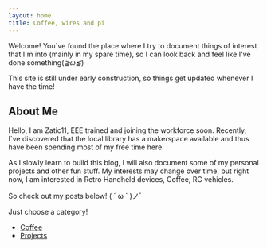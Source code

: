```yaml
---
layout: home
title: Coffee, wires and pi
---
```

Welcome! You`ve found the place where I try to document things of interest that I'm into (mainly in my spare time), so I can look back and feel like I've done something(*≧ω≦*)

This site is still under early construction, so things get updated whenever I have the time! 

## About Me

Hello, I am Zatic11, EEE trained and joining the workforce soon. Recently, I`ve discovered that the local library has a makerspace available and thus have been spending most of my free time here. 

As I slowly learn to build this blog, I will also document some of my personal projects and other fun stuff. 
My interests may change over time, but right now, I am interested in Retro Handheld devices, Coffee, RC vehicles. 

So check out my posts below! 	( ´ ω ` )ノﾞ

Just choose a category!

- [Coffee](/coffee/)
- [Projects](/projects/)
